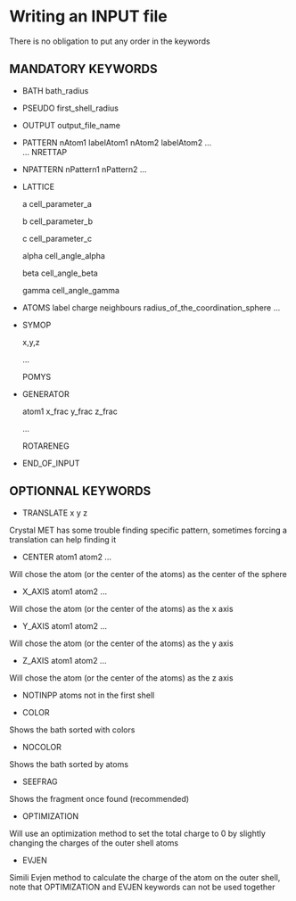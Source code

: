 # Writing an INPUT file

There is no obligation to put any order in the keywords

## MANDATORY KEYWORDS

* BATH bath_radius

* PSEUDO first_shell_radius

* OUTPUT output_file_name

* PATTERN 
  nAtom1 labelAtom1 nAtom2 labelAtom2 ...  
  ... 
  NRETTAP


* NPATTERN nPattern1 nPattern2 ...

* LATTICE

  a cell_parameter_a
  
  b cell_parameter_b
  
  c cell_parameter_c
  
  alpha cell_angle_alpha
  
  beta cell_angle_beta
  
  gamma cell_angle_gamma

* ATOMS label charge neighbours radius_of_the_coordination_sphere ...

* SYMOP

   x,y,z
   
   ...
   
   POMYS
   
* GENERATOR

  atom1 x_frac y_frac z_frac
  
  ...
  
  ROTARENEG
  
* END_OF_INPUT


## OPTIONNAL KEYWORDS

* TRANSLATE x y z

Crystal MET has some trouble finding specific pattern, sometimes forcing a translation can help finding it

* CENTER  atom1 atom2 ...

Will chose the atom (or the center of the atoms) as the center of the sphere

* X_AXIS atom1 atom2 ...

Will chose the atom (or the center of the atoms) as the x axis

* Y_AXIS  atom1  atom2 ...

Will chose the atom (or the center of the atoms) as the y axis

* Z_AXIS atom1  atom2 ...

Will chose the atom (or the center of the atoms) as the z axis

* NOTINPP atoms not in the first shell

* COLOR  

Shows the bath sorted with colors

* NOCOLOR 

Shows the bath sorted by atoms

* SEEFRAG  

Shows the fragment once found (recommended)

* OPTIMIZATION  

Will use an optimization method to set the total charge to 0 by slightly changing the charges of the outer shell atoms

* EVJEN 

Simili Evjen method to calculate the charge of the atom on the outer shell, note that OPTIMIZATION and EVJEN keywords can not be used together

